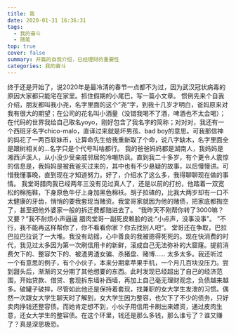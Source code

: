 ```yaml
---
title: 我
date: 2020-01-31 16:36:31
tags:
  - 我的奋斗
  - 随笔
top: true
cover: false
summary: 开篇的自我介绍，已经理财的重要性
categories: 我的奋斗
---
```


终于还是开始了，说2020年是最冷清的春节一点都不为过，因为武汉冠状病毒的原因大家都只能宅在家里。抓住假期的小尾巴，写一篇小文章。
惯例先来个自我介绍，朋友都叫我小尧，名字里面的这个”尧“字，到我十几岁才明白，爸妈原来对我有很大的期望；在公司的花名叫小酒量（没错我喝不了酒，啤酒也不太会喝）；在代码的世界我给自己取名yoyo，刚好包含了我名字的简称；对对对，我还有一个西班牙名字chico-malo，直译过来就是坏男孩、bad boy的意思。可我那信神的妈花了一两百软妹币，让算命先生给我重新取了个命，说八字缺木，名字里面全是跟树相关的…名字只是个代号叫啥都行。
我的爸爸妈妈都是湖南人，我妈妈是湘西泸溪人，从小没少受亲戚邻居的冷嘲热讽。直到我二十多岁，有个更令人震惊的信息是，我妈妈是被我爸买过来的，其中也有不少悬疑的故事，以后慢慢讲。可惜我懂事晚，直到现在才知道努力。好了，介绍水了这么多，我得聊聊现在做的事情。
我堂哥腊肉我已经两年三没有见过真人了，还是以前的打扮，他踏着一双宽松的棉拖鞋，下身原色牛仔上身加黑色棉袄。胡子拉碴的，比我大两岁却有一口不太健康的牙齿，悄悄的要我套现当赌资。我堂哥家就因为他的赌债，把家底都掏空了，甚至把他外婆家一般的拆迁费都赔进去了。
“我昨天不刚帮你转了3000嘛？又要？”我不耐烦小声逼逼
腊肉堂哥一副死皮赖脸的说:“小点声，没事没事”。
”不行，我不能再这样帮你了，你不看看你家？你去找别人吧“。
堂哥还在争取，巴拉巴拉巴拉说了一大堆。我没有动摇，心中善良的我被摁得死死的。现在快消费的时代，我见过太多因为第一次刷信用卡的新鲜，滚成自己无法弥补的大窟窿。提前消费欠下的、整容欠下的、被渣男渣女骗、杀猪盘、赌博…… 太多太多。我还听过一个有意思的例子，有个小伙子，本来分期拿苹果手机，一个月几百块没压力。尝到甜头后，渐渐的又分期了其他想要的东西。此时发现已经超出了自己的经济范围，开始贷款、借贷、套现拆东墙补西墙，再加上自己毫无理财观念，负债越来越多。破罐子破摔，尽管如此他还是保持着套现，找兼职的女大学生发泄的习惯。偶然一次跟女大学生聊天时了解到，女大学生因为整容，也欠下了不少的债务，只好卖肉挣钱还整容债。而她肯定想不到，小伙子用信用卡刷出来嫖资，通过皮肉生意，还女大学生的整容债。在这个环里，钱还是那么多钱，那么谁亏了？谁又赚了？真是深思极恐。
